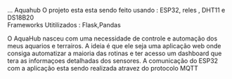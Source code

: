 ...
Aquahub 
O projeto esta esta sendo feito usando : ESP32, reles , DHT11 e DS18B20 	
Frameworks Utitilizados : Flask,Pandas 

O AquaHub nasceu com uma necessidade de  controle e automação dos meus aquarios e terrairos. A ideia é que ele seja uma aplicação web  onde consiga automatizar a maioria das rotinas e ter acesso um dashboard que tera as informaçoes detalhadas dos sensores.
A comunicação do ESP32 com a aplicação esta sendo realizada atravez do protocolo MQTT 



